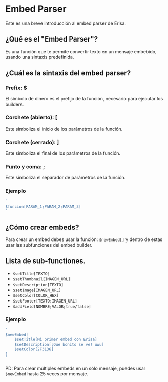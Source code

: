 # Embed Parser
Este es una breve introducción al embed parser de Erisa.

## ¿Qué es el "Embed Parser"?
Es una función que te permite convertir texto en un mensaje embebido, usando una sintaxis predefinida.

## ¿Cuál es la sintaxis del embed parser?
### Prefix: $
El símbolo de dinero es el prefijo de la función, necesario para ejecutar los builders.
### Corchete (abierto): [
Este simboliza el inicio de los parámetros de la función.
### Corchete (cerrado): ]
Este simboliza el final de los parámetros de la función.
### Punto y coma: ;
Este simboliza el separador de parámetros de la función.
### Ejemplo
```javascript
`
$funcion[PARAM_1;PARAM_2;PARAM_3]
`
```

## ¿Cómo crear embeds?
Para crear un embed debes usar la función: `$newEmbed[]` y dentro de estas usar las subfunciones del embed builder.

## Lista de sub-functiones.
- `$setTitle[TEXTO]`
- `$setThumbnail[IMAGEN_URL]`
- `$setDescription[TEXTO]`
- `$setImage[IMAGEN_URL]`
- `$setColor[COLOR_HEX]`
- `$setFooter[TEXTO;IMAGEN_URL]`
- `$addField[NOMBRE;VALOR;true/false]`

### Ejemplo
```javascript
`
$newEmbed[
    $setTitle[Mi primer embed con Erisa]
    $setDescription[¡Que bonito se ve! uwu]
    $setColor[2F3136]
]
`
```
PD: Para crear múltiples embeds en un sólo mensaje, puedes usar `$newEmbed` hasta 25 veces por mensaje.